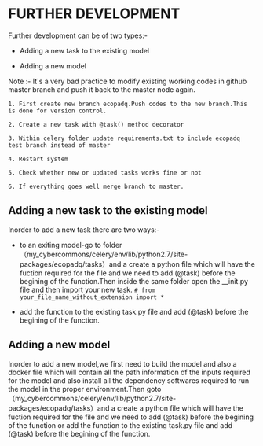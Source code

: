 FURTHER DEVELOPMENT
=====================


Further development can be of two types:-
   * Adding a new task to the existing model
    
   * Adding a new model


Note :- It's a very bad practice to modify existing working codes in github master branch and push it back to the master node again.

    1. First create new branch ecopadq.Push codes to the new branch.This is done for version control. 

    2. Create a new task with @task() method decorator

    3. Within celery folder update requirements.txt to include ecopadq test branch instead of master

    4. Restart system
    
    5. Check whether new or updated tasks works fine or not
    
    6. If everything goes well merge branch to master.

Adding a new task to the existing model
--------------------------------------------

Inorder to add a new task there are two ways:-
   * to an exiting model-go to folder （my_cybercommons/celery/env/lib/python2.7/site-packages/ecopadq/tasks）and a create a python file which will have the fuction required for the file and we need to add (@task) before the begining of the function.Then inside the same folder open the __init.py file and then import your new task.
    `# from your_file_name_without_extension import *`
  
   * add the function to the existing task.py file and add (@task) before the begining of the function. 
 

Adding a new model
---------------------

Inorder to add a new model,we first need to build the model and also a docker file which will contain all the path information of the inputs required for the model and also install all the dependency softwares required to run the model in the proper environment.Then goto （my_cybercommons/celery/env/lib/python2.7/site-packages/ecopadq/tasks）and a create a python file which will have the fuction required for the file and we need to add (@task) before the begining of the function or  add the function to the existing task.py file and add (@task) before the begining of the function.
